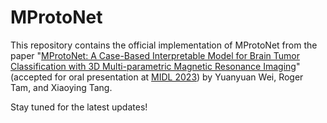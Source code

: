 # MProtoNet

This repository contains the official implementation of MProtoNet from the paper "[MProtoNet: A Case-Based Interpretable Model for Brain Tumor Classification with 3D Multi-parametric Magnetic Resonance Imaging](https://openreview.net/forum?id=6Wbj3QCo4U4 "https://openreview.net/forum?id=6Wbj3QCo4U4")" (accepted for oral presentation at [MIDL 2023](https://2023.midl.io/ "https://2023.midl.io/")) by Yuanyuan Wei, Roger Tam, and Xiaoying Tang.

Stay tuned for the latest updates!
